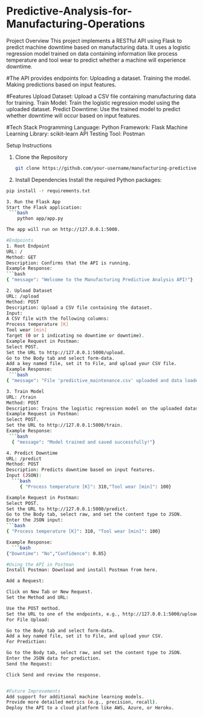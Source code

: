 # Predictive-Analysis-for-Manufacturing-Operations
Project Overview
This project implements a RESTful API using Flask to predict machine downtime based on manufacturing data. It uses a logistic regression model trained on data containing information like process temperature and tool wear to predict whether a machine will experience downtime.

#The API provides endpoints for:
Uploading a dataset.
Training the model.
Making predictions based on input features.

#Features
Upload Dataset: Upload a CSV file containing manufacturing data for training.
Train Model: Train the logistic regression model using the uploaded dataset.
Predict Downtime: Use the trained model to predict whether downtime will occur based on input features.

#Tech Stack
Programming Language: Python
Framework: Flask
Machine Learning Library: scikit-learn
API Testing Tool: Postman

Setup Instructions
1. Clone the Repository
   ```bash
   git clone https://github.com/your-username/manufacturing-predictive-analysis.git cd manufacturing-predictive-analysis
2. Install Dependencies
Install the required Python packages:
 ```bash
pip install -r requirements.txt

3. Run the Flask App
Start the Flask application:
  ```bash
     python app/app.py

The app will run on http://127.0.0.1:5000.

#Endpoints
1. Root Endpoint
URL: /
Method: GET
Description: Confirms that the API is running.
Example Response:
```bash
{ "message": "Welcome to the Manufacturing Predictive Analysis API!"}

2. Upload Dataset
URL: /upload
Method: POST
Description: Upload a CSV file containing the dataset.
Input:
A CSV file with the following columns:
Process temperature [K]
Tool wear [min]
Target (0 or 1 indicating no downtime or downtime).
Example Request in Postman:
Select POST.
Set the URL to http://127.0.0.1:5000/upload.
Go to the Body tab and select form-data.
Add a key named file, set it to File, and upload your CSV file.
Example Response:
  ```bash
{ "message": "File 'predictive_maintenance.csv' uploaded and data loaded successfully!"}

3. Train Model
URL: /train
Method: POST
Description: Trains the logistic regression model on the uploaded dataset.
Example Request in Postman:
Select POST.
Set the URL to http://127.0.0.1:5000/train.
Example Response:
  ```bash
   { "message": "Model trained and saved successfully!"}

4. Predict Downtime
URL: /predict
Method: POST
Description: Predicts downtime based on input features.
Input (JSON):
   ```bash
      { "Process temperature [K]": 310,"Tool wear [min]": 100}

Example Request in Postman:
Select POST.
Set the URL to http://127.0.0.1:5000/predict.
Go to the Body tab, select raw, and set the content type to JSON.
Enter the JSON input:
 ```bash
{ "Process temperature [K]": 310, "Tool wear [min]": 100}

Example Response:
   ```bash
{"Downtime": "No","Confidence": 0.85}

#Using the API in Postman
Install Postman: Download and install Postman from here.

Add a Request:

Click on New Tab or New Request.
Set the Method and URL:

Use the POST method.
Set the URL to one of the endpoints, e.g., http://127.0.0.1:5000/upload.
For File Upload:

Go to the Body tab and select form-data.
Add a key named file, set it to File, and upload your CSV.
For Prediction:

Go to the Body tab, select raw, and set the content type to JSON.
Enter the JSON data for prediction.
Send the Request:

Click Send and review the response.


#Future Improvements
Add support for additional machine learning models.
Provide more detailed metrics (e.g., precision, recall).
Deploy the API to a cloud platform like AWS, Azure, or Heroku.









